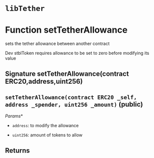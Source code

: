 # `libTether`




# Function setTetherAllowance
sets the tether allowance between another contract

Dev stblToken requires allowance to be set to zero before modifying its value

## Signature setTetherAllowance(contract ERC20,address,uint256)
## `setTetherAllowance(contract ERC20 _self, address _spender, uint256 _amount)` (public)
*Params**
 - `address`: to modify the allowance

 - `uint256`: amount of tokens to allow

**Returns**
-----

